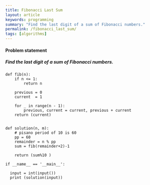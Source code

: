 ```yaml
---
title: Fibonacci Last Sum
layout: article
keywords: programming
summary: "Find the last digit of a sum of Fibonacci numbers."
permalink: /fibonacci_last_sum/
tags: [algorithms]
---
```


#### Problem statement

##### Find the last digit of a sum of Fibonacci numbers.
```
def fib(n):
    if n <= 1:
        return n

    previous = 0
    current  = 1

    for _ in range(n - 1):
        previous, current = current, previous + current
    return (current)


def solution(n, m):
    # pisano period of 10 is 60
    pp = 60
    remainder = n % pp
    sum = fib(remainder+2)-1

    return (sum%10 )

if __name__ == '__main__':

  input = int(input())
  print (solution(input))

```
